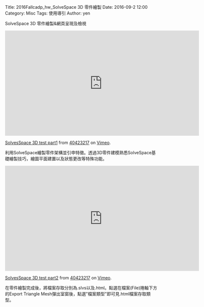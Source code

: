 Title: 2016Fallcadp_hw_SolveSpace 3D 零件繪製
Date: 2016-09-2 12:00
Category: Misc
Tags: 使用導引
Author: yen



<!-- PELICAN_END_SUMMARY -->

SolveSpace 3D 零件繪製&網頁呈現及檢視
<iframe src="https://player.vimeo.com/video/198664429" width="640" height="347" frameborder="0" webkitallowfullscreen mozallowfullscreen allowfullscreen></iframe> <p><a href="https://vimeo.com/198664429">SolvesSpace 3D test part1</a> from <a href="https://vimeo.com/user61170413">40423217</a> on <a href="https://vimeo.com">Vimeo</a>.
</p>
利用SolveSpace繪製零件架構並引申特徵。透過3D零件建模熟悉SolveSpace基礎繪製技巧，繪圖平面建置以及狀態更改等特殊功能。
<p> 
<iframe src="https://player.vimeo.com/video/198664481" width="640" height="347" frameborder="0" webkitallowfullscreen mozallowfullscreen allowfullscreen></iframe> <p><a href="https://vimeo.com/198664481">SolvesSpace 3D test part2</a> from <a href="https://vimeo.com/user61170413">40423217</a> on <a href="https://vimeo.com">Vimeo</a>.</p>
<p>
在零件繪製完成後，將檔案存取分別為.slvs以及.html。點選在檔案(File)捲軸下方的Export Triangle Mesh彈出室窗後，點選"檔案類型"即可見.html檔案存取類型。
<p>
